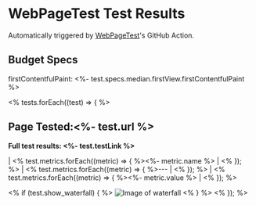 # WebPageTest Test Results
Automatically triggered by [WebPageTest](https://www.webpagetest.org)'s GitHub Action.

## Budget Specs
firstContentfulPaint: <%- test.specs.median.firstView.firstContentfulPaint %>

<% tests.forEach((test) => { %>
## Page Tested:<%- test.url %>
**Full test results: <%- test.testLink %>**

| <% test.metrics.forEach((metric) => { %><%- metric.name %> | <% }); %>
| <% test.metrics.forEach((metric) => { %>--- | <% }); %>
| <% test.metrics.forEach((metric) => { %><%- metric.value %> | <% }); %>

<% if (test.show_waterfall) { %>
![Image of waterfall](<%- test.waterfall %>)
<% } %>
<% }); %>
